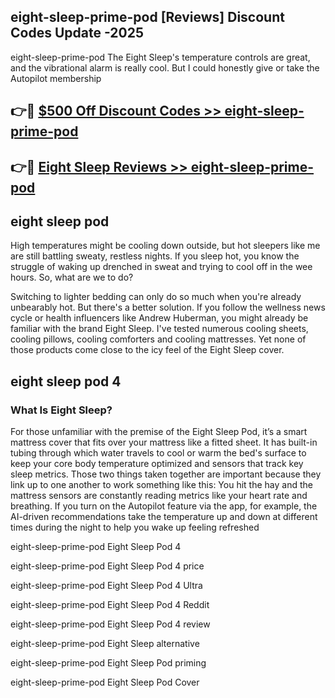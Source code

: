 ## eight-sleep-prime-pod [Reviews​] Discount Codes Update -2025

eight-sleep-prime-pod The Eight Sleep's temperature controls are great, and the vibrational alarm is really cool. But I could honestly give or take the Autopilot membership

## 👉🔴 [$500 Off Discount Codes >> eight-sleep-prime-pod](http://download.freeplayer.one?title=eight-sleep-prime-pod&ref=18-ES)

## 👉🔴 [Eight Sleep Reviews >> eight-sleep-prime-pod](http://download.freeplayer.one?title=eight-sleep-prime-pod&ref=18-ES)

## eight sleep pod

High temperatures might be cooling down outside, but hot sleepers like me are still battling sweaty, restless nights. If you sleep hot, you know the struggle of waking up drenched in sweat and trying to cool off in the wee hours. So, what are we to do?

Switching to lighter bedding can only do so much when you're already unbearably hot. But there's a better solution. If you follow the wellness news cycle or health influencers like Andrew Huberman, you might already be familiar with the brand Eight Sleep. I've tested numerous cooling sheets, cooling pillows, cooling comforters and cooling mattresses. Yet none of those products come close to the icy feel of the Eight Sleep cover.

## eight sleep pod 4

### What Is Eight Sleep?

For those unfamiliar with the premise of the Eight Sleep Pod, it’s a smart mattress cover that fits over your mattress like a fitted sheet. It has built-in tubing through which water travels to cool or warm the bed's surface to keep your core body temperature optimized and sensors that track key sleep metrics. Those two things taken together are important because they link up to one another to work something like this: You hit the hay and the mattress sensors are constantly reading metrics like your heart rate and breathing. If you turn on the Autopilot feature via the app, for example, the AI-driven recommendations take the temperature up and down at different times during the night to help you wake up feeling refreshed

eight-sleep-prime-pod Eight Sleep Pod 4

eight-sleep-prime-pod Eight Sleep Pod 4 price

eight-sleep-prime-pod Eight Sleep Pod 4 Ultra

eight-sleep-prime-pod Eight Sleep Pod 4 Reddit

eight-sleep-prime-pod Eight Sleep Pod 4 review

eight-sleep-prime-pod Eight Sleep alternative

eight-sleep-prime-pod Eight Sleep Pod priming

eight-sleep-prime-pod Eight Sleep Pod Cover